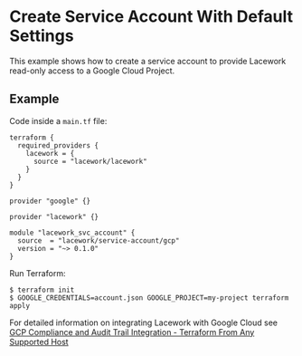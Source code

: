 # Create Service Account With Default Settings

This example shows how to create a service account to provide Lacework
read-only access to a Google Cloud Project.

## Example

Code inside a `main.tf` file:

```hcl
terraform {
  required_providers {
    lacework = {
      source = "lacework/lacework"
    }
  }
}

provider "google" {}

provider "lacework" {}

module "lacework_svc_account" {
  source  = "lacework/service-account/gcp"
  version = "~> 0.1.0"
}
```

Run Terraform:
```
$ terraform init
$ GOOGLE_CREDENTIALS=account.json GOOGLE_PROJECT=my-project terraform apply
```

For detailed information on integrating Lacework with Google Cloud see [GCP Compliance and Audit Trail Integration - Terraform From Any Supported Host](https://support.lacework.com/hc/en-us/articles/360057065094-GCP-Compliance-and-Audit-Trail-Integration-Terraform-From-Any-Supported-Host)
